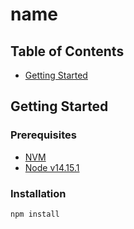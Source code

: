 # __name__

## Table of Contents

- [Getting Started](#getting-started)

## Getting Started

### Prerequisites

- [NVM](https://github.com/nvm-sh/nvm#installing-and-updating)
- [Node v14.15.1](https://nodejs.org/en/blog/release/v14.15.1/)

### Installation

```bash
npm install
```

